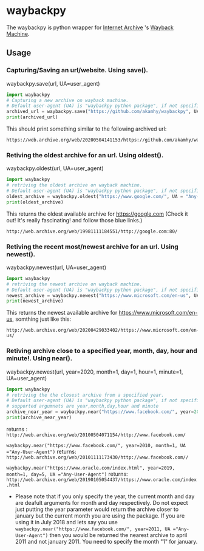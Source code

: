 # waybackpy
The waybackpy is python wrapper for [Internet Archive](https://en.wikipedia.org/wiki/Internet_Archive)
's [Wayback Machine](https://en.wikipedia.org/wiki/Wayback_Machine).

## Usage

### Capturing/Saving an url/website. Using save().

waybackpy.save(url, UA=user_agent)

```python
import waybackpy
# Capturing a new archive on wayback machine.
# Default user-agent (UA) is "waybackpy python package", if not specified in the call.
archived_url = waybackpy.save("https://github.com/akamhy/waybackpy", UA = "Any-User-Agent")
print(archived_url)
```
This should print something similar to the following archived url:
```
https://web.archive.org/web/20200504141153/https://github.com/akamhy/waybackpy
```

### Retiving the oldest archive for an url. Using oldest().

waybackpy.oldest(url, UA=user_agent)

```python
import waybackpy
# retriving the oldest archive on wayback machine.
# Default user-agent (UA) is "waybackpy python package", if not specified in the call.
oldest_archive = waybackpy.oldest("https://www.google.com/", UA = "Any-User-Agent")
print(oldest_archive)
```
This returns the oldest available archive for <https://google.com> (Check it out! It's really fascinating! and follow those blue links.)
```
http://web.archive.org/web/19981111184551/http://google.com:80/
```

### Retiving the recent most/newest archive for an url. Using newest().

waybackpy.newest(url, UA=user_agent)

```python
import waybackpy
# retriving the newest archive on wayback machine.
# Default user-agent (UA) is "waybackpy python package", if not specified in the call.
newest_archive = waybackpy.newest("https://www.microsoft.com/en-us", UA = "Any-User-Agent")
print(newest_archive)
```
This returns the newest available archive for <https://www.microsoft.com/en-us>, somthing just like this:
```
http://web.archive.org/web/20200429033402/https://www.microsoft.com/en-us/
```

### Retiving archive close to a specified year, month, day, hour and minute!. Using near().

waybackpy.newest(url, year=2020, month=1, day=1, hour=1, minute=1, UA=user_agent)

```python
import waybackpy
# retriving the the closest archive from a specified year.
# Default user-agent (UA) is "waybackpy python package", if not specified in the call.
# supported argumnets are year,month,day,hour and minute
archive_near_year = waybackpy.near("https://www.facebook.com/", year=2010, UA ="Any-User-Agent")
print(archive_near_year)
```
returns : ```http://web.archive.org/web/20100504071154/http://www.facebook.com/```

```waybackpy.near("https://www.facebook.com/", year=2010, month=1, UA ="Any-User-Agent")``` returns: ```http://web.archive.org/web/20101111173430/http://www.facebook.com//```

```waybackpy.near("https://www.oracle.com/index.html", year=2019, month=1, day=5, UA ="Any-User-Agent")``` returns: ```http://web.archive.org/web/20190105054437/https://www.oracle.com/index.html```
* Please note that if you only specify the year, the current month and day are deafult arguments for month and day respectively. Do not expect just putting the year parameter would return the archive closer to january but the current month you are using the package. If you are using it in July 2018 and lets say you use ```waybackpy.near("https://www.facebook.com/", year=2011, UA ="Any-User-Agent")``` then you would be returned the nearest archive to april 2011 and not january 2011. You need to specify the month "1" for january.
